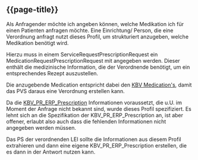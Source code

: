 ## {{page-title}}

Als Anfragender möchte ich angeben können, welche Medikation ich für einen Patienten anfragen möchte. Eine Einrichtung/ Person, die eine Verordnung anfragt nutzt dieses Profil, um strukturiert anzugeben, welche Medikation benötigt wird.

Hierzu muss in einem ServiceRequestPrescriptionRequest ein MedicationRequestPrescriptionRequest mit angegeben werden. Dieser enthält die medizinische Information, die der Verordnende benötigt, um ein entsprechendes Rezept auszustellen.

Die anzugebende Medication entspricht dabei den [KBV Medication's](https://simplifier.net/erezept/~resources?text=medication&category=Profile&sortBy=RankScore_desc), damit das PVS daraus eine Verordnung erstellen kann.

Da die [KBV_PR_ERP_Prescription](https://fhir.kbv.de/StructureDefinition/KBV_PR_ERP_Prescription) Informationen voraussetzt, die u.U. im Moment der Anfrage nicht bekannt sind, wurde dieses Profil spezifiziert. Es lehnt sich an die Spezifikation der KBV_PR_ERP_Prescription an, ist aber offener, erlaubt also auch dass die fehlenden Informationen nicht angegeben werden müssen.

Das PS der verordnenden LEI sollte die Informationen aus diesem Profil extrahieren und dann eine eigene KBV_PR_ERP_Prescription erstellen, die es dann in der Antwort nutzen kann.
